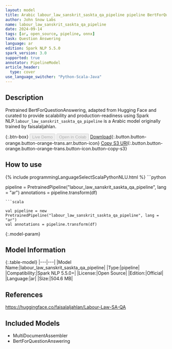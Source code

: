 ```yaml
---
layout: model
title: Arabic labour_law_sanskrit_saskta_qa_pipeline pipeline BertForQuestionAnswering from faisalaljahlan
author: John Snow Labs
name: labour_law_sanskrit_saskta_qa_pipeline
date: 2024-09-14
tags: [ar, open_source, pipeline, onnx]
task: Question Answering
language: ar
edition: Spark NLP 5.5.0
spark_version: 3.0
supported: true
annotator: PipelineModel
article_header:
  type: cover
use_language_switcher: "Python-Scala-Java"
---
```


## Description

Pretrained BertForQuestionAnswering, adapted from Hugging Face and curated to provide scalability and production-readiness using Spark NLP.`labour_law_sanskrit_saskta_qa_pipeline` is a Arabic model originally trained by faisalaljahlan.

{:.btn-box}
<button class="button button-orange" disabled>Live Demo</button>
<button class="button button-orange" disabled>Open in Colab</button>
[Download](https://s3.amazonaws.com/auxdata.johnsnowlabs.com/public/models/labour_law_sanskrit_saskta_qa_pipeline_ar_5.5.0_3.0_1726349646092.zip){:.button.button-orange.button-orange-trans.arr.button-icon}
[Copy S3 URI](s3://auxdata.johnsnowlabs.com/public/models/labour_law_sanskrit_saskta_qa_pipeline_ar_5.5.0_3.0_1726349646092.zip){:.button.button-orange.button-orange-trans.button-icon.button-copy-s3}

## How to use



<div class="tabs-box" markdown="1">
{% include programmingLanguageSelectScalaPythonNLU.html %}
```python

pipeline = PretrainedPipeline("labour_law_sanskrit_saskta_qa_pipeline", lang = "ar")
annotations =  pipeline.transform(df)   

```
```scala

val pipeline = new PretrainedPipeline("labour_law_sanskrit_saskta_qa_pipeline", lang = "ar")
val annotations = pipeline.transform(df)

```
</div>

{:.model-param}
## Model Information

{:.table-model}
|---|---|
|Model Name:|labour_law_sanskrit_saskta_qa_pipeline|
|Type:|pipeline|
|Compatibility:|Spark NLP 5.5.0+|
|License:|Open Source|
|Edition:|Official|
|Language:|ar|
|Size:|504.6 MB|

## References

https://huggingface.co/faisalaljahlan/Labour-Law-SA-QA

## Included Models

- MultiDocumentAssembler
- BertForQuestionAnswering